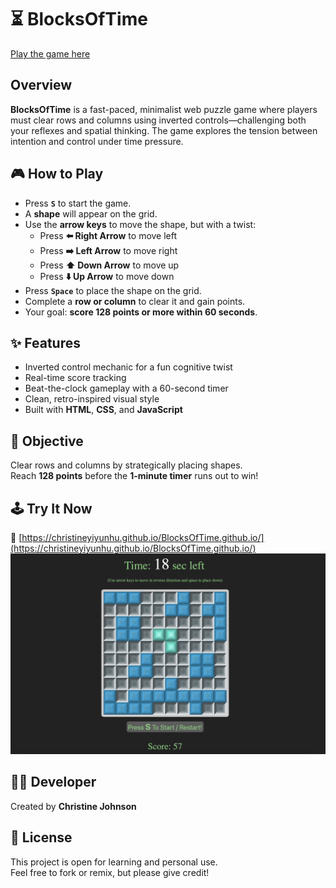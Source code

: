 # ⏳ BlocksOfTime  
[Play the game here](https://christineyiyunhu.github.io/BlocksOfTime.github.io/)

## Overview  
**BlocksOfTime** is a fast-paced, minimalist web puzzle game where players must clear rows and columns using inverted controls—challenging both your reflexes and spatial thinking. The game explores the tension between intention and control under time pressure.

## 🎮 How to Play  
- Press **`S`** to start the game.
- A **shape** will appear on the grid.
- Use the **arrow keys** to move the shape, but with a twist:  
  - Press **⬅️ Right Arrow** to move left  
  - Press **➡️ Left Arrow** to move right  
  - Press **⬆️ Down Arrow** to move up  
  - Press **⬇️ Up Arrow** to move down
- Press **`Space`** to place the shape on the grid.
- Complete a **row or column** to clear it and gain points.
- Your goal: **score 128 points or more within 60 seconds**.

## ✨ Features  
- Inverted control mechanic for a fun cognitive twist  
- Real-time score tracking  
- Beat-the-clock gameplay with a 60-second timer  
- Clean, retro-inspired visual style  
- Built with **HTML**, **CSS**, and **JavaScript**

## 🎯 Objective  
Clear rows and columns by strategically placing shapes.  
Reach **128 points** before the **1-minute timer** runs out to win!

## 🕹️ Try It Now  
🔗 [https://christineyiyunhu.github.io/BlocksOfTime.github.io/](https://christineyiyunhu.github.io/BlocksOfTime.github.io/)
![Gameplay demo of BlocksOfTime](game_play.png)

## 👩‍💻 Developer  
Created by **Christine Johnson**

## 📄 License  
This project is open for learning and personal use.  
Feel free to fork or remix, but please give credit!


